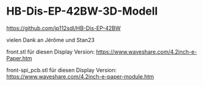 # HB-Dis-EP-42BW-3D-Modell

https://github.com/jp112sdl/HB-Dis-EP-42BW

vielen Dank an Jérôme und Stan23

front.stl für diesen Display Version:
https://www.waveshare.com/4.2inch-e-Paper.htm

front-spi_pcb.stl für diesen Display Version:
https://www.waveshare.com/4.2inch-e-paper-module.htm
